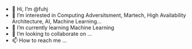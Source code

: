 - 👋 Hi, I’m @fuhj
- 👀 I’m interested in Computing Adversitsment, Martech, High Availability Architecture, AI, Machine Learning...
- 🌱 I’m currently learning Machine Learning
- 💞️ I’m looking to collaborate on ...
- 📫 How to reach me ...

<!---
fuhj/fuhj is a ✨ special ✨ repository because its `README.md` (this file) appears on your GitHub profile.
You can click the Preview link to take a look at your changes.
--->
